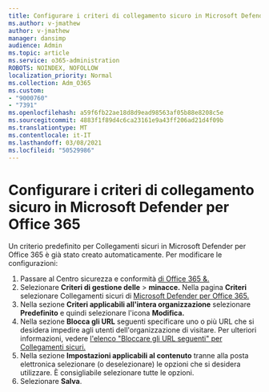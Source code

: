 ```yaml
---
title: Configurare i criteri di collegamento sicuro in Microsoft Defender per Office 365
ms.author: v-jmathew
author: v-jmathew
manager: dansimp
audience: Admin
ms.topic: article
ms.service: o365-administration
ROBOTS: NOINDEX, NOFOLLOW
localization_priority: Normal
ms.collection: Adm_O365
ms.custom:
- "9000760"
- "7391"
ms.openlocfilehash: a59f6fb22ae18d8d9ead98563af05b88e8208c5e
ms.sourcegitcommit: 4883f1f89d4c6ca23161e9a43ff206ad21d4f09b
ms.translationtype: MT
ms.contentlocale: it-IT
ms.lasthandoff: 03/08/2021
ms.locfileid: "50529986"
---
```

# <a name="set-up-safe-link-policies-in-microsoft-defender-for-office-365"></a>Configurare i criteri di collegamento sicuro in Microsoft Defender per Office 365

Un criterio predefinito per Collegamenti sicuri in Microsoft Defender per Office 365 è già stato creato automaticamente. Per modificare le configurazioni:

1. Passare al Centro sicurezza e conformità [di Office 365 &.](https://go.microsoft.com/fwlink/p/?linkid=2077143)
2. Selezionare **Criteri di gestione delle**  >  **minacce.** Nella pagina **Criteri** selezionare Collegamenti sicuri di [Microsoft Defender per Office 365.](https://go.microsoft.com/fwlink/?linkid=2101058)
3. Nella sezione **Criteri applicabili all'intera organizzazione** selezionare **Predefinito** e quindi selezionare l'icona **Modifica.**
4. Nella sezione **Blocca gli URL** seguenti specificare uno o più URL che si desidera impedire agli utenti dell'organizzazione di visitare. Per ulteriori informazioni, vedere [l'elenco "Bloccare gli URL seguenti" per Collegamenti sicuri.](https://go.microsoft.com/fwlink/?linkid=2092123)
5. Nella sezione **Impostazioni applicabili al contenuto** tranne alla posta elettronica selezionare (o deselezionare) le opzioni che si desidera utilizzare. È consigliabile selezionare tutte le opzioni.
6. Selezionare **Salva**.
